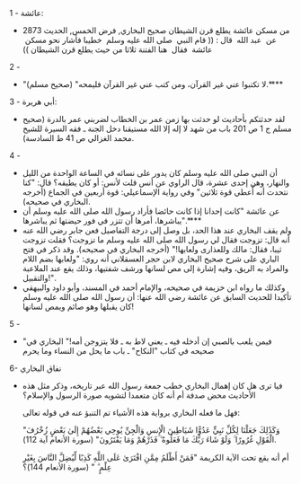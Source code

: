 1 - عائشة:
-  من مسكن عائشة يطلع قرن الشيطان صحيح البخاري, فرض الخمس, الحديث 2873 عن ‏ ‏عبد الله ‏ ‏‏قال : (( ‏قام النبي ‏ ‏صلى الله عليه وسلم ‏ ‏خطيبا فأشار نحو مسكن ‏ ‏عائشة ‏ ‏فقال ‏ ‏هنا الفتنة ثلاثا من حيث يطلع قرن الشيطان ))

2 - 
-  "لا تكتبوا عني غير القرآن، ومن كتب عني غير القرآن فليمحه" (صحيح مسلم).****

3  - أبي هريرة:
- لقد حدثتكم بأحاديث لو حدثت بها زمن عمر بن الخطاب لضربني عمر بالدرة (صحيح مسلم ج 1 ص 201 باب من شهد لا إله إلا الله مستيقنا دخل الجنة ـ فقه السيرة للشيخ محمد الغزالي ص 41 ط السادسة).

4 -
-  أن النبي صلى الله عليه وسلم كان يدور على نسائه في الساعة الواحدة من الليل والنهار، وهن إحدى عشرة، قال الراوي عن أنس قلت لأنس: أو كان يطيقه؟ قال: "كنا نتحدث أنه أُعطي قوة ثلاثين" وفي رواية الإسماعيلي: قوة أربعين في الجماع (أخرجه البخاري في صحيحه). 
- عن عائشة "كانت إحدانا إذا كانت حائضا فأراد رسول الله صلى الله عليه وسلم أن يباشرها، أمرها أن تتزر في فور حيضتها ثم يباشرها".****
- ولم يقف البخاري عند هذا الحد، بل وصل إلى درجة التفاصيل فعن جابر رضي الله عنه أنه قال: تزوجت فقال لي رسول الله صلى الله عليه وسلم ما تزوجت؟ فقلت تزوجت ثيبا، فقال: مالك وللعذارى ولعابها!" (أخرجه البخاري في صحيحه).
	وقد ذكر في فتح الباري على شرح صحيح البخاري لابن حجر العسقلاني أنه روي: "ولعابها بضم اللام والمراد به الريق، وفيه إشارة إلى مص لسانها ورشف شفتيها، وذلك يقع عند الملاعبة والتقبيل!".
- وكذلك ما رواه ابن خزيمة في صحيحه، والإمام أحمد في المسند، وأبو داود والبيهقي تأكيدا للحديث السابق عن عائشة رضي الله عنها: أن رسول الله صلى الله عليه وسلم كان يقبلها وهو صائم ويمص لسانها!

5 -
- "فيمن يلعب بالصبي إن أدخله فيه ـ يعني لاط به ـ فلا يتزوجن أمه!" البخاري في صحيحه في كتاب "النكاح" ـ باب ما يحل من النساء وما يحرم

6- نفاق البخاري
- فيا ترى هل كان إهمال البخاري خطب جمعة رسول الله عبر تاريخه، وذكر مثل هذه الأحاديث محض صدفة أم أنه كان متعمدا لتشويه صورة الرسول والإسلام؟

	فهل ما فعله البخاري برواية هذه الأشياء تم التنبؤ عنه في قوله تعالى:

	"وَكَذَٰلِكَ جَعَلْنَا لِكُلِّ نَبِيٍّ عَدُوًّا شَيَاطِينَ الْإِنسِ وَالْجِنِّ يُوحِي بَعْضُهُمْ إِلَىٰ بَعْضٍ زُخْرُفَ الْقَوْلِ غُرُورًا ۚ وَلَوْ شَاءَ رَبُّكَ مَا فَعَلُوهُ ۖ فَذَرْهُمْ وَمَا يَفْتَرُونَ" (سورة الأنعام آية 112).

	أم أنه يقع تحت الآية الكريمة "فَمَنْ أَظْلَمُ مِمَّنِ افْتَرَىٰ عَلَى اللَّهِ كَذِبًا لِّيُضِلَّ النَّاسَ بِغَيْرِ عِلْمٍ ۗ " (سورة الأنعام 144)؟
